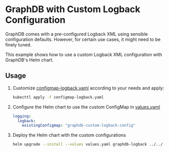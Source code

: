 # GraphDB with Custom Logback Configuration

GraphDB comes with a pre-configured Logback XML using sensible configuration defaults. 
However, for certain use cases, it might need to be finely tuned. 

This example shows how to use a custom Logback XML configuration with GraphDB's Helm chart.

## Usage

1. Customize [configmap-logback.yaml](configmap-logback.yaml) according to your needs and apply:

   ```bash
   kubecttl apply -f configmap-logback.yaml
   ```
2. Configure the Helm chart to use the custom ConfigMap in [values.yaml](values.yaml)

   ```yaml
   logging:
     logback:
       existingConfigmap: "graphdb-custom-logback-config"
   ```
3. Deploy the Helm chart with the custom configurations

   ```bash
   helm upgrade --install --values values.yaml graphdb-logback ../../
   ```
